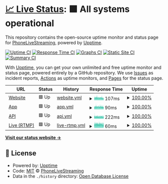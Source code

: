 # [📈 Live Status](https://status.phonelivestreaming.com): <!--live status--> **🟩 All systems operational**

This repository contains the open-source uptime monitor and status page for [PhoneLiveStreaming](https://PhoneLiveStreaming.com), powered by [Upptime](https://github.com/upptime/upptime).

[![Uptime CI](https://github.com/phonelivestreaming/status/workflows/Uptime%20CI/badge.svg)](https://github.com/phonelivestreaming/status/actions?query=workflow%3A%22Uptime+CI%22)
[![Response Time CI](https://github.com/phonelivestreaming/status/workflows/Response%20Time%20CI/badge.svg)](https://github.com/phonelivestreaming/status/actions?query=workflow%3A%22Response+Time+CI%22)
[![Graphs CI](https://github.com/phonelivestreaming/status/workflows/Graphs%20CI/badge.svg)](https://github.com/phonelivestreaming/status/actions?query=workflow%3A%22Graphs+CI%22)
[![Static Site CI](https://github.com/phonelivestreaming/status/workflows/Static%20Site%20CI/badge.svg)](https://github.com/phonelivestreaming/status/actions?query=workflow%3A%22Static+Site+CI%22)
[![Summary CI](https://github.com/phonelivestreaming/status/workflows/Summary%20CI/badge.svg)](https://github.com/phonelivestreaming/status/actions?query=workflow%3A%22Summary+CI%22)

With [Upptime](https://upptime.js.org), you can get your own unlimited and free uptime monitor and status page, powered entirely by a GitHub repository. We use [Issues](https://github.com/phonelivestreaming/status/issues) as incident reports, [Actions](https://github.com/phonelivestreaming/status/actions) as uptime monitors, and [Pages](https://status.phonelivestreaming.com) for the status page.

<!--start: status pages-->
<!-- This summary is generated by Upptime (https://github.com/upptime/upptime) -->
<!-- Do not edit this manually, your changes will be overwritten -->
<!-- prettier-ignore -->
| URL | Status | History | Response Time | Uptime |
| --- | ------ | ------- | ------------- | ------ |
| <img alt="" src="https://phonelivestreaming.com/logo/icon.png" height="13"> [Website](https://phonelivestreaming.com) | 🟩 Up | [website.yml](https://github.com/phonelivestreaming/status/commits/HEAD/history/website.yml) | <details><summary><img alt="Response time graph" src="./graphs/website/response-time-week.png" height="20"> 107ms</summary><br><a href="https://status.phonelivestreaming.com/history/website"><img alt="Response time 116" src="https://img.shields.io/endpoint?url=https%3A%2F%2Fraw.githubusercontent.com%2Fphonelivestreaming%2Fstatus%2FHEAD%2Fapi%2Fwebsite%2Fresponse-time.json"></a><br><a href="https://status.phonelivestreaming.com/history/website"><img alt="24-hour response time 88" src="https://img.shields.io/endpoint?url=https%3A%2F%2Fraw.githubusercontent.com%2Fphonelivestreaming%2Fstatus%2FHEAD%2Fapi%2Fwebsite%2Fresponse-time-day.json"></a><br><a href="https://status.phonelivestreaming.com/history/website"><img alt="7-day response time 107" src="https://img.shields.io/endpoint?url=https%3A%2F%2Fraw.githubusercontent.com%2Fphonelivestreaming%2Fstatus%2FHEAD%2Fapi%2Fwebsite%2Fresponse-time-week.json"></a><br><a href="https://status.phonelivestreaming.com/history/website"><img alt="30-day response time 114" src="https://img.shields.io/endpoint?url=https%3A%2F%2Fraw.githubusercontent.com%2Fphonelivestreaming%2Fstatus%2FHEAD%2Fapi%2Fwebsite%2Fresponse-time-month.json"></a><br><a href="https://status.phonelivestreaming.com/history/website"><img alt="1-year response time 116" src="https://img.shields.io/endpoint?url=https%3A%2F%2Fraw.githubusercontent.com%2Fphonelivestreaming%2Fstatus%2FHEAD%2Fapi%2Fwebsite%2Fresponse-time-year.json"></a></details> | <details><summary><a href="https://status.phonelivestreaming.com/history/website">100.00%</a></summary><a href="https://status.phonelivestreaming.com/history/website"><img alt="All-time uptime 100.00%" src="https://img.shields.io/endpoint?url=https%3A%2F%2Fraw.githubusercontent.com%2Fphonelivestreaming%2Fstatus%2FHEAD%2Fapi%2Fwebsite%2Fuptime.json"></a><br><a href="https://status.phonelivestreaming.com/history/website"><img alt="24-hour uptime 100.00%" src="https://img.shields.io/endpoint?url=https%3A%2F%2Fraw.githubusercontent.com%2Fphonelivestreaming%2Fstatus%2FHEAD%2Fapi%2Fwebsite%2Fuptime-day.json"></a><br><a href="https://status.phonelivestreaming.com/history/website"><img alt="7-day uptime 100.00%" src="https://img.shields.io/endpoint?url=https%3A%2F%2Fraw.githubusercontent.com%2Fphonelivestreaming%2Fstatus%2FHEAD%2Fapi%2Fwebsite%2Fuptime-week.json"></a><br><a href="https://status.phonelivestreaming.com/history/website"><img alt="30-day uptime 100.00%" src="https://img.shields.io/endpoint?url=https%3A%2F%2Fraw.githubusercontent.com%2Fphonelivestreaming%2Fstatus%2FHEAD%2Fapi%2Fwebsite%2Fuptime-month.json"></a><br><a href="https://status.phonelivestreaming.com/history/website"><img alt="1-year uptime 100.00%" src="https://img.shields.io/endpoint?url=https%3A%2F%2Fraw.githubusercontent.com%2Fphonelivestreaming%2Fstatus%2FHEAD%2Fapi%2Fwebsite%2Fuptime-year.json"></a></details>
| <img alt="" src="https://phonelivestreaming.com/logo/icon.png" height="13"> [App](https://app.phonelivestreaming.com) | 🟩 Up | [app.yml](https://github.com/phonelivestreaming/status/commits/HEAD/history/app.yml) | <details><summary><img alt="Response time graph" src="./graphs/app/response-time-week.png" height="20"> 90ms</summary><br><a href="https://status.phonelivestreaming.com/history/app"><img alt="Response time 97" src="https://img.shields.io/endpoint?url=https%3A%2F%2Fraw.githubusercontent.com%2Fphonelivestreaming%2Fstatus%2FHEAD%2Fapi%2Fapp%2Fresponse-time.json"></a><br><a href="https://status.phonelivestreaming.com/history/app"><img alt="24-hour response time 74" src="https://img.shields.io/endpoint?url=https%3A%2F%2Fraw.githubusercontent.com%2Fphonelivestreaming%2Fstatus%2FHEAD%2Fapi%2Fapp%2Fresponse-time-day.json"></a><br><a href="https://status.phonelivestreaming.com/history/app"><img alt="7-day response time 90" src="https://img.shields.io/endpoint?url=https%3A%2F%2Fraw.githubusercontent.com%2Fphonelivestreaming%2Fstatus%2FHEAD%2Fapi%2Fapp%2Fresponse-time-week.json"></a><br><a href="https://status.phonelivestreaming.com/history/app"><img alt="30-day response time 97" src="https://img.shields.io/endpoint?url=https%3A%2F%2Fraw.githubusercontent.com%2Fphonelivestreaming%2Fstatus%2FHEAD%2Fapi%2Fapp%2Fresponse-time-month.json"></a><br><a href="https://status.phonelivestreaming.com/history/app"><img alt="1-year response time 97" src="https://img.shields.io/endpoint?url=https%3A%2F%2Fraw.githubusercontent.com%2Fphonelivestreaming%2Fstatus%2FHEAD%2Fapi%2Fapp%2Fresponse-time-year.json"></a></details> | <details><summary><a href="https://status.phonelivestreaming.com/history/app">100.00%</a></summary><a href="https://status.phonelivestreaming.com/history/app"><img alt="All-time uptime 100.00%" src="https://img.shields.io/endpoint?url=https%3A%2F%2Fraw.githubusercontent.com%2Fphonelivestreaming%2Fstatus%2FHEAD%2Fapi%2Fapp%2Fuptime.json"></a><br><a href="https://status.phonelivestreaming.com/history/app"><img alt="24-hour uptime 100.00%" src="https://img.shields.io/endpoint?url=https%3A%2F%2Fraw.githubusercontent.com%2Fphonelivestreaming%2Fstatus%2FHEAD%2Fapi%2Fapp%2Fuptime-day.json"></a><br><a href="https://status.phonelivestreaming.com/history/app"><img alt="7-day uptime 100.00%" src="https://img.shields.io/endpoint?url=https%3A%2F%2Fraw.githubusercontent.com%2Fphonelivestreaming%2Fstatus%2FHEAD%2Fapi%2Fapp%2Fuptime-week.json"></a><br><a href="https://status.phonelivestreaming.com/history/app"><img alt="30-day uptime 100.00%" src="https://img.shields.io/endpoint?url=https%3A%2F%2Fraw.githubusercontent.com%2Fphonelivestreaming%2Fstatus%2FHEAD%2Fapi%2Fapp%2Fuptime-month.json"></a><br><a href="https://status.phonelivestreaming.com/history/app"><img alt="1-year uptime 100.00%" src="https://img.shields.io/endpoint?url=https%3A%2F%2Fraw.githubusercontent.com%2Fphonelivestreaming%2Fstatus%2FHEAD%2Fapi%2Fapp%2Fuptime-year.json"></a></details>
| <img alt="" src="https://phonelivestreaming.com/logo/icon.png" height="13"> [API](https://api.phonelivestreaming.com/test/grafana/synthetic/monitoring) | 🟩 Up | [api.yml](https://github.com/phonelivestreaming/status/commits/HEAD/history/api.yml) | <details><summary><img alt="Response time graph" src="./graphs/api/response-time-week.png" height="20"> 222ms</summary><br><a href="https://status.phonelivestreaming.com/history/api"><img alt="Response time 262" src="https://img.shields.io/endpoint?url=https%3A%2F%2Fraw.githubusercontent.com%2Fphonelivestreaming%2Fstatus%2FHEAD%2Fapi%2Fapi%2Fresponse-time.json"></a><br><a href="https://status.phonelivestreaming.com/history/api"><img alt="24-hour response time 191" src="https://img.shields.io/endpoint?url=https%3A%2F%2Fraw.githubusercontent.com%2Fphonelivestreaming%2Fstatus%2FHEAD%2Fapi%2Fapi%2Fresponse-time-day.json"></a><br><a href="https://status.phonelivestreaming.com/history/api"><img alt="7-day response time 222" src="https://img.shields.io/endpoint?url=https%3A%2F%2Fraw.githubusercontent.com%2Fphonelivestreaming%2Fstatus%2FHEAD%2Fapi%2Fapi%2Fresponse-time-week.json"></a><br><a href="https://status.phonelivestreaming.com/history/api"><img alt="30-day response time 237" src="https://img.shields.io/endpoint?url=https%3A%2F%2Fraw.githubusercontent.com%2Fphonelivestreaming%2Fstatus%2FHEAD%2Fapi%2Fapi%2Fresponse-time-month.json"></a><br><a href="https://status.phonelivestreaming.com/history/api"><img alt="1-year response time 262" src="https://img.shields.io/endpoint?url=https%3A%2F%2Fraw.githubusercontent.com%2Fphonelivestreaming%2Fstatus%2FHEAD%2Fapi%2Fapi%2Fresponse-time-year.json"></a></details> | <details><summary><a href="https://status.phonelivestreaming.com/history/api">100.00%</a></summary><a href="https://status.phonelivestreaming.com/history/api"><img alt="All-time uptime 100.00%" src="https://img.shields.io/endpoint?url=https%3A%2F%2Fraw.githubusercontent.com%2Fphonelivestreaming%2Fstatus%2FHEAD%2Fapi%2Fapi%2Fuptime.json"></a><br><a href="https://status.phonelivestreaming.com/history/api"><img alt="24-hour uptime 100.00%" src="https://img.shields.io/endpoint?url=https%3A%2F%2Fraw.githubusercontent.com%2Fphonelivestreaming%2Fstatus%2FHEAD%2Fapi%2Fapi%2Fuptime-day.json"></a><br><a href="https://status.phonelivestreaming.com/history/api"><img alt="7-day uptime 100.00%" src="https://img.shields.io/endpoint?url=https%3A%2F%2Fraw.githubusercontent.com%2Fphonelivestreaming%2Fstatus%2FHEAD%2Fapi%2Fapi%2Fuptime-week.json"></a><br><a href="https://status.phonelivestreaming.com/history/api"><img alt="30-day uptime 100.00%" src="https://img.shields.io/endpoint?url=https%3A%2F%2Fraw.githubusercontent.com%2Fphonelivestreaming%2Fstatus%2FHEAD%2Fapi%2Fapi%2Fuptime-month.json"></a><br><a href="https://status.phonelivestreaming.com/history/api"><img alt="1-year uptime 100.00%" src="https://img.shields.io/endpoint?url=https%3A%2F%2Fraw.githubusercontent.com%2Fphonelivestreaming%2Fstatus%2FHEAD%2Fapi%2Fapi%2Fuptime-year.json"></a></details>
| <img alt="" src="https://phonelivestreaming.com/logo/icon.png" height="13"> [Live (RTMP)](live.phonelivestreaming.com) | 🟩 Up | [live-rtmp.yml](https://github.com/phonelivestreaming/status/commits/HEAD/history/live-rtmp.yml) | <details><summary><img alt="Response time graph" src="./graphs/live-rtmp/response-time-week.png" height="20"> 60ms</summary><br><a href="https://status.phonelivestreaming.com/history/live-rtmp"><img alt="Response time 65" src="https://img.shields.io/endpoint?url=https%3A%2F%2Fraw.githubusercontent.com%2Fphonelivestreaming%2Fstatus%2FHEAD%2Fapi%2Flive-rtmp%2Fresponse-time.json"></a><br><a href="https://status.phonelivestreaming.com/history/live-rtmp"><img alt="24-hour response time 52" src="https://img.shields.io/endpoint?url=https%3A%2F%2Fraw.githubusercontent.com%2Fphonelivestreaming%2Fstatus%2FHEAD%2Fapi%2Flive-rtmp%2Fresponse-time-day.json"></a><br><a href="https://status.phonelivestreaming.com/history/live-rtmp"><img alt="7-day response time 60" src="https://img.shields.io/endpoint?url=https%3A%2F%2Fraw.githubusercontent.com%2Fphonelivestreaming%2Fstatus%2FHEAD%2Fapi%2Flive-rtmp%2Fresponse-time-week.json"></a><br><a href="https://status.phonelivestreaming.com/history/live-rtmp"><img alt="30-day response time 63" src="https://img.shields.io/endpoint?url=https%3A%2F%2Fraw.githubusercontent.com%2Fphonelivestreaming%2Fstatus%2FHEAD%2Fapi%2Flive-rtmp%2Fresponse-time-month.json"></a><br><a href="https://status.phonelivestreaming.com/history/live-rtmp"><img alt="1-year response time 65" src="https://img.shields.io/endpoint?url=https%3A%2F%2Fraw.githubusercontent.com%2Fphonelivestreaming%2Fstatus%2FHEAD%2Fapi%2Flive-rtmp%2Fresponse-time-year.json"></a></details> | <details><summary><a href="https://status.phonelivestreaming.com/history/live-rtmp">100.00%</a></summary><a href="https://status.phonelivestreaming.com/history/live-rtmp"><img alt="All-time uptime 100.00%" src="https://img.shields.io/endpoint?url=https%3A%2F%2Fraw.githubusercontent.com%2Fphonelivestreaming%2Fstatus%2FHEAD%2Fapi%2Flive-rtmp%2Fuptime.json"></a><br><a href="https://status.phonelivestreaming.com/history/live-rtmp"><img alt="24-hour uptime 100.00%" src="https://img.shields.io/endpoint?url=https%3A%2F%2Fraw.githubusercontent.com%2Fphonelivestreaming%2Fstatus%2FHEAD%2Fapi%2Flive-rtmp%2Fuptime-day.json"></a><br><a href="https://status.phonelivestreaming.com/history/live-rtmp"><img alt="7-day uptime 100.00%" src="https://img.shields.io/endpoint?url=https%3A%2F%2Fraw.githubusercontent.com%2Fphonelivestreaming%2Fstatus%2FHEAD%2Fapi%2Flive-rtmp%2Fuptime-week.json"></a><br><a href="https://status.phonelivestreaming.com/history/live-rtmp"><img alt="30-day uptime 100.00%" src="https://img.shields.io/endpoint?url=https%3A%2F%2Fraw.githubusercontent.com%2Fphonelivestreaming%2Fstatus%2FHEAD%2Fapi%2Flive-rtmp%2Fuptime-month.json"></a><br><a href="https://status.phonelivestreaming.com/history/live-rtmp"><img alt="1-year uptime 100.00%" src="https://img.shields.io/endpoint?url=https%3A%2F%2Fraw.githubusercontent.com%2Fphonelivestreaming%2Fstatus%2FHEAD%2Fapi%2Flive-rtmp%2Fuptime-year.json"></a></details>

<!--end: status pages-->

[**Visit our status website →**](https://status.phonelivestreaming.com)

## 📄 License

- Powered by: [Upptime](https://github.com/upptime/upptime)
- Code: [MIT](./LICENSE) © [PhoneLiveStreaming](https://PhoneLiveStreaming.com)
- Data in the `./history` directory: [Open Database License](https://opendatacommons.org/licenses/odbl/1-0/)
